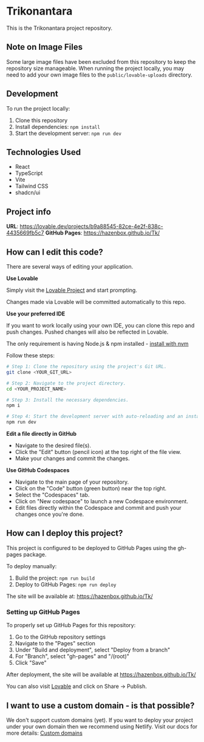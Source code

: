 # Trikonantara

This is the Trikonantara project repository. 

## Note on Image Files

Some large image files have been excluded from this repository to keep the repository size manageable. When running the project locally, you may need to add your own image files to the `public/lovable-uploads` directory.

## Development

To run the project locally:

1. Clone this repository
2. Install dependencies: `npm install`
3. Start the development server: `npm run dev`

## Technologies Used

- React
- TypeScript
- Vite
- Tailwind CSS
- shadcn/ui

## Project info

**URL**: https://lovable.dev/projects/b9a88545-82ce-4e2f-838c-4435669fb5c7
**GitHub Pages**: https://hazenbox.github.io/Tk/

## How can I edit this code?

There are several ways of editing your application.

**Use Lovable**

Simply visit the [Lovable Project](https://lovable.dev/projects/b9a88545-82ce-4e2f-838c-4435669fb5c7) and start prompting.

Changes made via Lovable will be committed automatically to this repo.

**Use your preferred IDE**

If you want to work locally using your own IDE, you can clone this repo and push changes. Pushed changes will also be reflected in Lovable.

The only requirement is having Node.js & npm installed - [install with nvm](https://github.com/nvm-sh/nvm#installing-and-updating)

Follow these steps:

```sh
# Step 1: Clone the repository using the project's Git URL.
git clone <YOUR_GIT_URL>

# Step 2: Navigate to the project directory.
cd <YOUR_PROJECT_NAME>

# Step 3: Install the necessary dependencies.
npm i

# Step 4: Start the development server with auto-reloading and an instant preview.
npm run dev
```

**Edit a file directly in GitHub**

- Navigate to the desired file(s).
- Click the "Edit" button (pencil icon) at the top right of the file view.
- Make your changes and commit the changes.

**Use GitHub Codespaces**

- Navigate to the main page of your repository.
- Click on the "Code" button (green button) near the top right.
- Select the "Codespaces" tab.
- Click on "New codespace" to launch a new Codespace environment.
- Edit files directly within the Codespace and commit and push your changes once you're done.

## How can I deploy this project?

This project is configured to be deployed to GitHub Pages using the gh-pages package.

To deploy manually:
1. Build the project: `npm run build`
2. Deploy to GitHub Pages: `npm run deploy`

The site will be available at: https://hazenbox.github.io/Tk/

### Setting up GitHub Pages

To properly set up GitHub Pages for this repository:

1. Go to the GitHub repository settings
2. Navigate to the "Pages" section
3. Under "Build and deployment", select "Deploy from a branch"
4. For "Branch", select "gh-pages" and "/(root)"
5. Click "Save"

After deployment, the site will be available at https://hazenbox.github.io/Tk/

You can also visit [Lovable](https://lovable.dev/projects/b9a88545-82ce-4e2f-838c-4435669fb5c7) and click on Share -> Publish.

## I want to use a custom domain - is that possible?

We don't support custom domains (yet). If you want to deploy your project under your own domain then we recommend using Netlify. Visit our docs for more details: [Custom domains](https://docs.lovable.dev/tips-tricks/custom-domain/)

